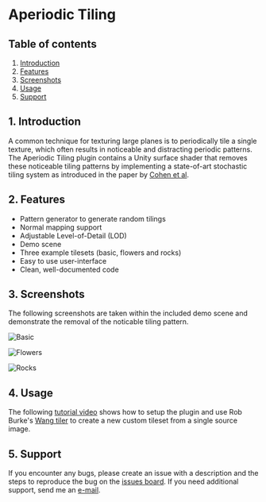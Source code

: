 # Aperiodic Tiling

## Table of contents

1. [Introduction](#1-introduction)
2. [Features](#2-features)
3. [Screenshots](#3-screenshots)
4. [Usage](#4-usage)
5. [Support](#5-support)

## 1. Introduction

A common technique for texturing large planes is to periodically tile a single texture, which often results in noticeable and distracting periodic patterns. The Aperiodic Tiling plugin contains a Unity surface shader that removes these noticeable tiling patterns by implementing a state-of-art stochastic tiling system as introduced in the paper by [Cohen et al](http://www.cs.jhu.edu/~misha/Fall19/Readings/Cohen03.pdf).

## 2. Features

- Pattern generator to generate random tilings
- Normal mapping support
- Adjustable Level-of-Detail (LOD)
- Demo scene
- Three example tilesets (basic, flowers and rocks)
- Easy to use user-interface
- Clean, well-documented code

## 3. Screenshots

The following screenshots are taken within the included demo scene and demonstrate the removal of the noticable tiling pattern.

![Basic](https://user-images.githubusercontent.com/40113382/90249906-90ae4c00-de3b-11ea-9fca-06894c1cb7e5.jpg)

![Flowers](https://user-images.githubusercontent.com/40113382/90249916-9310a600-de3b-11ea-9d8a-e6c2077cca38.jpg)

![Rocks](https://user-images.githubusercontent.com/40113382/90332145-d2b1cc00-dfba-11ea-8ba6-215a3e70f47c.jpg)

## 4. Usage

The following [tutorial video](https://youtu.be/zU1IxlMyJv8) shows how to setup the plugin and use Rob Burke's [Wang tiler](https://robburke.net/mle/wang/) to create a new custom tileset from a single source image.

## 5. Support

If you encounter any bugs, please create an issue with a description and the steps to reproduce the bug on the [issues board](https://github.com/thversfelt/AperiodicTiling/issues). If you need additional support, send me an [e-mail](mailto:thversfelt@hotmail.com).
